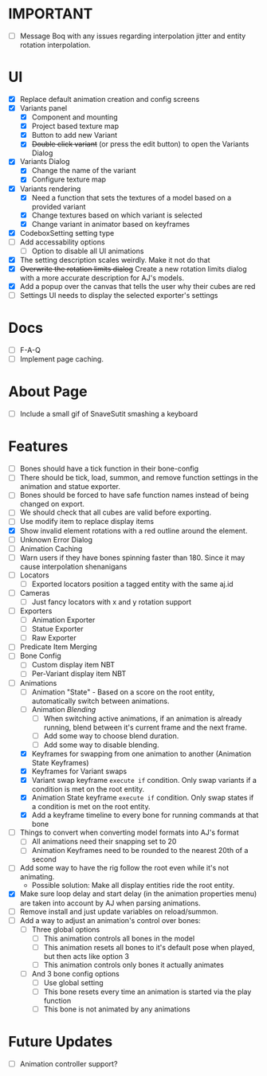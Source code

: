 # IMPORTANT
- [ ] Message Boq with any issues regarding interpolation jitter and entity rotation interpolation.

# UI
- [x] Replace default animation creation and config screens
- [x] Variants panel
    - [x] Component and mounting
    - [x] Project based texture map
    - [x] Button to add new Variant
    - [x] ~~Double click variant~~ (or press the edit button) to open the Variants Dialog
- [x] Variants Dialog
    - [x] Change the name of the variant
    - [x] Configure texture map
- [x] Variants rendering
    - [x] Need a function that sets the textures of a model based on a provided variant
    - [x] Change textures based on which variant is selected
    - [x] Change variant in animator based on keyframes
- [x] CodeboxSetting setting type
- [ ] Add accessability options
    - [ ] Option to disable all UI animations
- [x] The setting description scales weirdly. Make it not do that
- [x] ~~Overwrite the rotation limits dialog~~ Create a new rotation limits dialog with a more accurate description for AJ's models.
- [x] Add a popup over the canvas that tells the user why their cubes are red
- [ ] Settings UI needs to display the selected exporter's settings

# Docs
- [ ] F-A-Q
- [ ] Implement page caching.

# About Page
- [ ] Include a small gif of SnaveSutit smashing a keyboard

# Features
- [ ] Bones should have a tick function in their bone-config
- [ ] There should be tick, load, summon, and remove function settings in the animation and statue exporter.
- [ ] Bones should be forced to have safe function names instead of being changed on export.
- [ ] We should check that all cubes are valid before exporting.
- [ ] Use modify item to replace display items
- [x] Show invalid element rotations with a red outline around the element.
- [ ] Unknown Error Dialog
- [ ] Animation Caching
- [ ] Warn users if they have bones spinning faster than 180. Since it may cause interpolation shenanigans
- [ ] Locators
    - [ ] Exported locators position a tagged entity with the same aj.id
- [ ] Cameras
    - [ ] Just fancy locators with x and y rotation support
- [ ] Exporters
    - [ ] Animation Exporter
    - [ ] Statue Exporter
    - [ ] Raw Exporter
- [ ] Predicate Item Merging
- [ ] Bone Config
    - [ ] Custom display item NBT
    - [ ] Per-Variant display item NBT
- [ ] Animations
    - [ ] Animation "State" - Based on a score on the root entity, automatically switch between animations.
    - [ ] Animation *Blending*
        - [ ] When switching active animations, if an animation is already running, blend between it's current frame and the next frame.
        - [ ] Add some way to choose blend duration.
        - [ ] Add some way to disable blending.
    - [x] Keyframes for swapping from one animation to another (Animation State Keyframes)
    - [x] Keyframes for Variant swaps
    - [x] Variant swap keyframe `execute if` condition. Only swap variants if a condition is met on the root entity.
    - [x] Animation State keyframe `execute if` condition. Only swap states if a condition is met on the root entity.
    - [x] Add a keyframe timeline to every bone for running commands at that bone
- [ ] Things to convert when converting model formats into AJ's format
    - [ ] All animations need their snapping set to 20
    - [ ] Animation Keyframes need to be rounded to the nearest 20th of a second
- [ ] Add some way to have the rig follow the root even while it's not animating.
    - Possible solution: Make all display entities ride the root entity.
- [x] Make sure loop delay and start delay (in the animation properties menu) are taken into account by AJ when parsing animations.
- [ ] Remove install and just update variables on reload/summon.
- [ ] Add a way to adjust an animation's control over bones:
    - [ ] Three global options
        - [ ] This animation controls all bones in the model
        - [ ] This animation resets all bones to it's default pose when played, but then acts like option 3
        - [ ] This animation controls only bones it actually animates
    - [ ] And 3 bone config options
        - [ ] Use global setting
        - [ ] This bone resets every time an animation is started via the play function
        - [ ] This bone is not animated by any animations

# Future Updates
- [ ] Animation controller support?